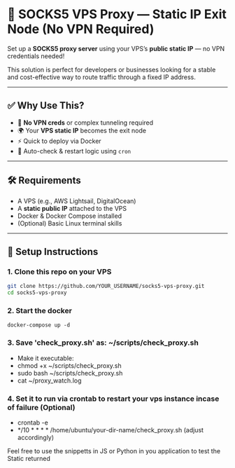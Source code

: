 # 🔐 SOCKS5 VPS Proxy — Static IP Exit Node (No VPN Required)

Set up a **SOCKS5 proxy server** using your VPS’s **public static IP** — no VPN credentials needed!

This solution is perfect for developers or businesses looking for a stable and cost-effective way to route traffic through a fixed IP address.

---

## ✅ Why Use This?

- 🚫 **No VPN creds** or complex tunneling required
- 🌍 Your **VPS static IP** becomes the exit node
- ⚡️ Quick to deploy via Docker
- 🔄 Auto-check & restart logic using `cron`

---

## 🛠️ Requirements

- A VPS (e.g., AWS Lightsail, DigitalOcean)
- A **static public IP** attached to the VPS
- Docker & Docker Compose installed
- (Optional) Basic Linux terminal skills

---

## 🚀 Setup Instructions

### 1. Clone this repo on your VPS

```bash
git clone https://github.com/YOUR_USERNAME/socks5-vps-proxy.git
cd socks5-vps-proxy
```

### 2. Start the docker

```
docker-compose up -d
```

### 3. Save 'check_proxy.sh' as: ~/scripts/check_proxy.sh
- Make it executable:
- chmod +x ~/scripts/check_proxy.sh
- sudo bash ~/scripts/check_proxy.sh
- cat ~/proxy_watch.log

### 4. Set it to run via crontab to restart your vps instance incase of failure (Optional)
- crontab -e
- */10 * * * * /home/ubuntu/your-dir-name/check_proxy.sh (adjust accordingly)


Feel free to use the snippetts in JS or Python in you application to test the Static returned